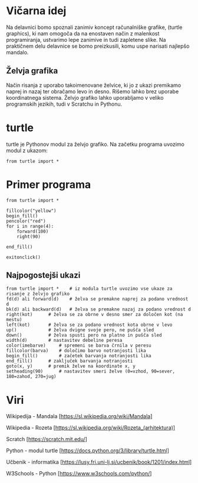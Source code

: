 # Vičarna idej

Na delavnici bomo spoznali zanimiv koncept računalniške grafike, (turtle graphics), ki nam omogoča da na enostaven način z malenkost programiranja, ustvarimo lepe zanimive in tudi zapletene slike. Na praktičnem delu delavnice se bomo preizkusili, komu uspe narisati najlepšo mandalo.

## Želvja grafika

Način risanja z uporabo takoimenovane želvice, ki jo z ukazi premikamo naprej in nazaj ter obračamo levo in desno. Rišemo lahko brez uporabe koordinatnega sistema. Želvjo grafiko lahko uporabljamo v veliko programskih jezikih, tudi v Scratchu in Pythonu.

# turtle
turtle je Pythonov modul za želvjo grafiko. Na začetku programa uvozimo modul z ukazom:
```
from turtle import *
```

# Primer programa
```
from turtle import *

fillcolor("yellow")
begin_fill()
pencolor("red")
for i in range(4):
    forward(100)
    right(90)

end_fill()

exitonclick()
```

## Najpogostejši ukazi
```
from turtle import *	# iz modula turtle uvozimo vse ukaze za risanje z želvjo grafiko
fd(d) ali forward(d)	# želva se premakne naprej za podano vrednost d
bk(d) ali backward(d) 	# želva se premakne nazaj za podano vrednost d
right(kot)		# želva se za obrne v desno smer za določen kot (na mestu)
left(kot)		# želva se za podano vrednost kota obrne v levo
up()			# želva dvigne svoje pero, ne pušča sled
down()			# želva spusti pero na platno in pušča sled
width(d)		# nastavitev debeline peresa
color(imebarve)		# spremeni se barva črnila v peresu
fillcolor(barva)	# določimo barvo notranjosti lika
begin_fill()		# začetek barvanja notranjosti lika
end_fill()		# zaključek barvanja notranjosti
goto(x, y)		# premik želve na koordinate x, y
setheading(90)		# nastavitev smeri želve (0=vzhod, 90=sever, 180=zahod, 270=jug)
```


# Viri

Wikipedija - Mandala [https://sl.wikipedia.org/wiki/Mandala]

Wikipedia - Rozeta [https://sl.wikipedia.org/wiki/Rozeta_(arhitektura)]

Scratch [https://scratch.mit.edu/]

Python - modul turtle [https://docs.python.org/3/library/turtle.html]

Učbenik - informatika [https://lusy.fri.uni-lj.si/ucbenik/book/1201/index.html]

W3Schools - Python [https://www.w3schools.com/python/]


